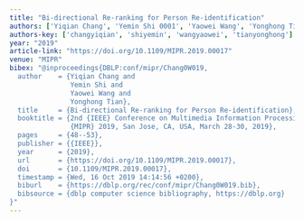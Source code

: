 ```yaml
---
title: "Bi-directional Re-ranking for Person Re-identification"
authors: ['Yiqian Chang', 'Yemin Shi 0001', 'Yaowei Wang', 'Yonghong Tian 0001']
authors-key: ['changyiqian', 'shiyemin', 'wangyaowei', 'tianyonghong']
year: "2019"
article-link: "https://doi.org/10.1109/MIPR.2019.00017"
venue: "MIPR"
bibex: "@inproceedings{DBLP:conf/mipr/Chang0W019,
  author    = {Yiqian Chang and
               Yemin Shi and
               Yaowei Wang and
               Yonghong Tian},
  title     = {Bi-directional Re-ranking for Person Re-identification},
  booktitle = {2nd {IEEE} Conference on Multimedia Information Processing and Retrieval,
               {MIPR} 2019, San Jose, CA, USA, March 28-30, 2019},
  pages     = {48--53},
  publisher = {{IEEE}},
  year      = {2019},
  url       = {https://doi.org/10.1109/MIPR.2019.00017},
  doi       = {10.1109/MIPR.2019.00017},
  timestamp = {Wed, 16 Oct 2019 14:14:56 +0200},
  biburl    = {https://dblp.org/rec/conf/mipr/Chang0W019.bib},
  bibsource = {dblp computer science bibliography, https://dblp.org}
}"
---
```

